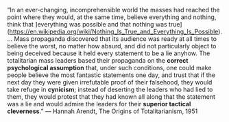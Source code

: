 “In an ever-changing, incomprehensible world the masses had reached the point where they would, at the same time, believe everything and nothing, think that ]everything was possible and that nothing was true](https://en.wikipedia.org/wiki/Nothing_Is_True_and_Everything_Is_Possible). ... Mass propaganda discovered that its audience was ready at all times to believe the worst, no matter how absurd, and did not particularly object to being deceived because it held every statement to be a lie anyhow. The totalitarian mass leaders based their propaganda on the **correct psychological assumption** that, under such conditions, one could make people believe the most fantastic statements one day, and trust that if the next day they were given irrefutable proof of their falsehood, they would take refuge in **cynicism**; instead of deserting the leaders who had lied to them, they would protest that they had known all along that the statement was a lie and would admire the leaders for their **superior tactical cleverness**.”
― Hannah Arendt, The Origins of Totalitarianism, 1951

